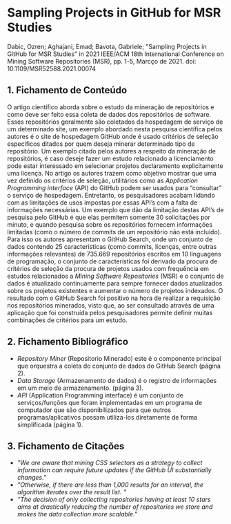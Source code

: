 # Sampling Projects in GitHub for MSR Studies

Dabic, Ozren; Aghajani, Emad; Bavota, Gabriele; "Sampling Projects in GitHub for MSR Studies" in 2021 IEEE/ACM 18th International Conference on Mining Software Repositories (MSR), pp. 1-5, Marcço de 2021. doi: 10.1109/MSR52588.2021.00074

## 1. Fichamento de Conteúdo

O artigo científico aborda sobre o estudo da mineração de repositórios e como deve ser feito essa coleta de dados dos repositórios de software. Esses repositórios
geralmente são coletados da hospedagem de serviço de um determinado site, um exemplo abordado nesta pesquisa científica pelos autores é o site de hospedagem 
GitHub onde é usado critérios de seleção específicos ditados por quem deseja minerar determinado tipo de repositório. Um exemplo citado pelos autores a respeito 
da mineração de repositórios, é caso deseje fazer um estudo relacionado a licenciamento pode estar interessado em selecionar projetos declaramento explicitamente 
uma licença. No artigo os autores trazem como objetivo mostrar que uma vez definido os critérios de seleção, utilitários como as _Application Programming interface_ (API)
do GitHub podem ser usados para “consultar” o serviço de hospedagem. Entretanto, os pesquisadores acabam lidando com as limitações de usos impostas por essas 
API’s com a falta de informações necessárias. Um exemplo que dão da limitação destas API’s de pesquisa pelo GitHub é que elas permitem somente 30 solicitações por
minuto, e quando pesquisa sobre os repositórios fornecem informações limitadas (como o número de commits de um repositório não está incluído). Para isso os autores 
apresentam o GitHub Search, onde um conjunto de dados contendo 25 características (como commits, licenças, entre outras informações relevantes) de 735.669 repositórios
escritos em 10 linguagens de programação, o conjunto de características foi derivado da procura de critérios de seleção da procura de projetos usados com frequência em 
estudos relacionados a _Mining Software Repositories_ (MSR) e o conjunto de dados é atualizado continuamente para sempre fornecer dados atualizados sobre os projetos
existentes e aumentar o número de projetos indexados. O resultado com o GitHub Search foi positivo na hora de realizar a requisição nos repositórios minerados, visto que, 
ao ser consultado através de uma aplicação que foi construída pelos pesquisadores permite definir muitas combinações de critérios para um estudo.

## 2. Fichamento Bibliográfico 

* _Repository Miner_ (Repositorio Minerado) este é o componente principal que orquestra a coleta do conjunto de dados do GitHub Search (página 2).
* _Data Storage_ (Armazenamento de dados) é o registro de informações em um meio de armazenamento. (página 3).
* _API_ (Application Programming interface) é um conjunto de serviços/funções que foram implementadas em um programa de computador que são disponibilizados para que outros programas/aplicativos possam utiliza-los diretamente de forma simplificada (página 1).

## 3. Fichamento de Citações 

* _"We are aware that mining CSS selectors as a strategy to collect information can require future updates if the GitHub UI substantially changes."_
* _"Otherwise, if there are less than 1,000 results for an interval, the algorithm iterates over the result list. "_
* _"The decision of only collecting repositories having at least 10 stars aims at drastically reducing the number of repositories we store and makes the data collection more scalable."_
